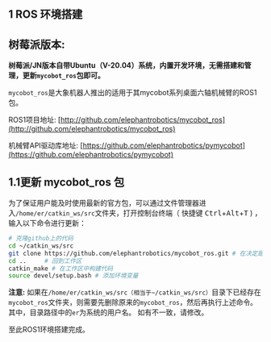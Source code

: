 
## 1 ROS 环境搭建
## 树莓派版本:

**树莓派/JN版本自带Ubuntu（V-20.04）系统，内置开发环境，无需搭建和管理，更新`mycobot_ros`包即可。**

`mycobot_ros`是大象机器人推出的适用于其mycobot系列桌面六轴机械臂的ROS1包。

ROS1项目地址: [http://github.com/elephantrobotics/mycobot_ros](http://github.com/elephantrobotics/mycobot_ros)

机械臂API驱动库地址: [https://github.com/elephantrobotics/pymycobot](https://github.com/elephantrobotics/pymycobot)

## 1.1更新 mycobot_ros 包

为了保证用户能及时使用最新的官方包，可以通过文件管理器进入`/home/er/catkin_ws/src`文件夹，打开控制台终端（ 快捷键 <kbd>Ctrl</kbd>+<kbd>Alt</kbd>+<kbd>T</kbd> ) ，输入以下命令进行更新：

```bash
# 克隆github上的代码
cd ~/catkin_ws/src
git clone https://github.com/elephantrobotics/mycobot_ros.git # 在决定是否执行此命令之前，请查看下面的注意部分
cd ..     # 回到工作区
catkin_make # 在工作区中构建代码
source devel/setup.bash # 添加环境变量
```

**注意:** 如果在`/home/er/catkin_ws/src（相当于~/catkin_ws/src）`目录下已经存在`mycobot_ros`文件夹，则需要先删除原来的`mycobot_ros`，然后再执行上述命令。 其中，目录路径中的`er`为系统的用户名。 如有不一致，请修改。

至此ROS1环境搭建完成。

